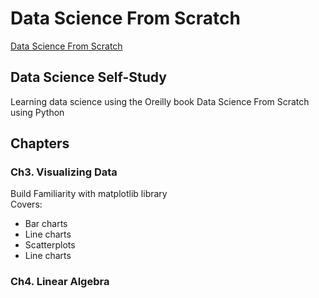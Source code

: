 # Data Science From Scratch
[Data Science From Scratch](http://shop.oreilly.com/product/0636920033400.do)
## Data Science Self-Study
Learning data science using the Oreilly book
Data Science From Scratch using Python

## Chapters
### Ch3. Visualizing Data
Build Familiarity with matplotlib library<br>
Covers:<br>
 * Bar charts<br>
 * Line charts<br>
 * Scatterplots<br>
 * Line charts<br>

### Ch4. Linear Algebra


